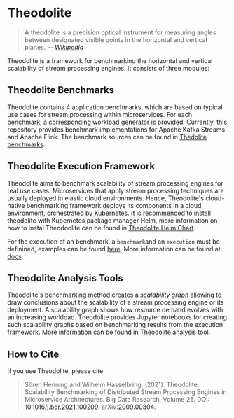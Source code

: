 # Theodolite

> A theodolite is a precision optical instrument for measuring angles between designated visible points in the horizontal and vertical planes.  -- <cite>[Wikipedia](https://en.wikipedia.org/wiki/Theodolite)</cite>

Theodolite is a framework for benchmarking the horizontal and vertical scalability of stream processing engines. It consists of three modules:

## Theodolite Benchmarks

Theodolite contains 4 application benchmarks, which are based on typical use cases for stream processing within microservices. For each benchmark, a corresponding workload generator is provided. Currently, this repository provides benchmark implementations for Apache Kafka Streams and Apache Flink. The benchmark sources can be found in [Thedolite benchmarks](theodolite-benchmarks).


## Theodolite Execution Framework

Theodolite aims to benchmark scalability of stream processing engines for real use cases. Microservices that apply stream processing techniques are usually deployed in elastic cloud environments. Hence, Theodolite's cloud-native benchmarking framework deploys its components in a cloud environment, orchestrated by Kubernetes. It is recommended to install theodolite with Kubernetes package manager Helm, more information on how to instal Theodoolite can be found in [Theodolite Helm Chart](helm).

For the execution of an benchmark, a `benchmark`and an `execution` must be definined, examples can be found [here](./theodolite/examples). More information can be found at [docs](docs).


## Theodolite Analysis Tools

Theodolite's benchmarking method creates a *scalability graph* allowing to draw conclusions about the scalability of a stream processing engine or its deployment. A scalability graph shows how resource demand evolves with an increasing workload. Theodolite provides Jupyter notebooks for creating such scalability graphs based on benchmarking results from the execution framework. More information can be found in [Theodolite analysis tool](analysis).


## How to Cite

If you use Theodolite, please cite

> Sören Henning and Wilhelm Hasselbring. (2021). Theodolite: Scalability Benchmarking of Distributed Stream Processing Engines in Microservice Architectures. Big Data Research, Volume 25. DOI: [10.1016/j.bdr.2021.100209](https://doi.org/10.1016/j.bdr.2021.100209). arXiv:[2009.00304](https://arxiv.org/abs/2009.00304).
